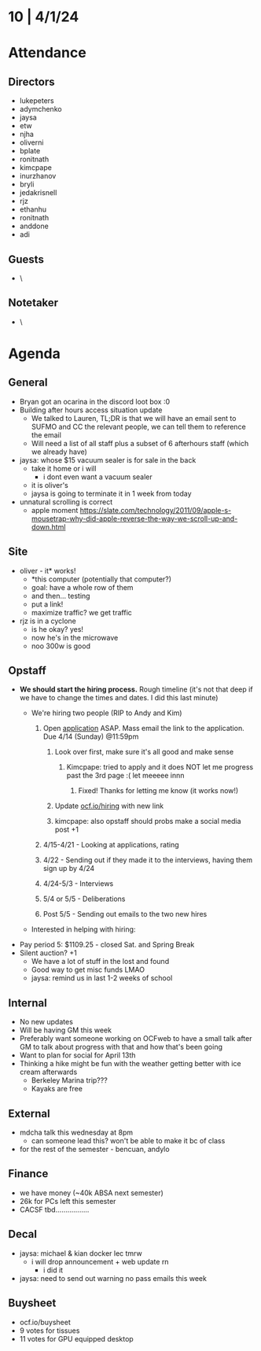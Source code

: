 # 10 | 4/1/24

# Attendance

## Directors

* lukepeters
* adymchenko
* jaysa
* etw
* njha
* oliverni
* bplate
* ronitnath
* kimcpape
* inurzhanov
* bryli
* jedakrisnell
* rjz
* ethanhu
* ronitnath
* anddone
* adi

## Guests

* \

## Notetaker

* \

# Agenda

## General

* Bryan got an ocarina in the discord loot box :0
* Building after hours access situation update
  * We talked to Lauren, TL;DR is that we will have an email sent to SUFMO and CC the relevant people, we can tell them to reference the email
  * Will need a list of all staff plus a subset of 6 afterhours staff (which we already have)
* jaysa: whose $15 vacuum sealer is for sale in the back
  * take it home or i will
    * i dont even want a vacuum sealer
  * it is oliver's
  * jaysa is going to terminate it in 1 week from today
* unnatural scrolling is correct
  * apple moment <https://slate.com/technology/2011/09/apple-s-mousetrap-why-did-apple-reverse-the-way-we-scroll-up-and-down.html>

## Site

* oliver - it\* works!
  * \*this computer (potentially that computer?)
  * goal: have a whole row of them
  * and then… testing
  * put a link!
  * maximize traffic? we get traffic
* rjz is in a cyclone
  * is he okay? yes!
  * now he's in the microwave
  * noo 300w is good

## Opstaff

* **We should start the hiring process.** Rough timeline (it's not that deep if we have to change the times and dates. I did this last minute)
  * We're hiring two people (RIP to Andy and Kim)

    
    1. Open [application](https://forms.gle/UAhoVYd9nJLcTe5f6) ASAP. Mass email the link to the application. Due 4/14 (Sunday) @11:59pm

       
       1. Look over first, make sure it's all good and make sense

          
          1. Kimcpape: tried to apply and it does NOT let me progress past the 3rd page :( let meeeee innn

             
             1. Fixed! Thanks for letting me know (it works now!)
       2. Update [ocf.io/hiring](/doc/ocfiohiring-OgAxA5DxRX) with new link
       3. kimcpape: also opstaff should probs make a social media post +1
    2. 4/15-4/21 - Looking at applications, rating
    3. 4/22 - Sending out if they made it to the interviews, having them sign up by 4/24
    4. 4/24-5/3 - Interviews
    5. 5/4 or 5/5 - Deliberations
    6. Post 5/5 - Sending out emails to the two new hires
  * Interested in helping with hiring:
* Pay period 5: $1109.25 - closed Sat. and Spring Break
* Silent auction? +1
  * We have a lot of stuff in the lost and found
  * Good way to get misc funds LMAO
  * jaysa: remind us in last 1-2 weeks of school

## Internal

* No new updates
* Will be having GM this week
* Preferably want someone working on OCFweb to have a small talk after GM to talk about progress with that and how that's been going
* Want to plan for social for April 13th
* Thinking a hike might be fun with the weather getting better with ice cream afterwards
  * Berkeley Marina trip???
  * Kayaks are free

## External

* mdcha talk this wednesday at 8pm
  * can someone lead this? won't be able to make it bc of class
* for the rest of the semester - bencuan, andylo

## Finance

* we have money (\~40k ABSA next semester)
* 26k for PCs left this semester
* CACSF tbd……………..

## Decal

* jaysa: michael & kian docker lec tmrw
  * i will drop announcement + web update rn
    * i did it
* jaysa: need to send out warning no pass emails this week

## Buysheet

* ocf.io/buysheet
* 9 votes for tissues
* 11 votes for GPU equipped desktop